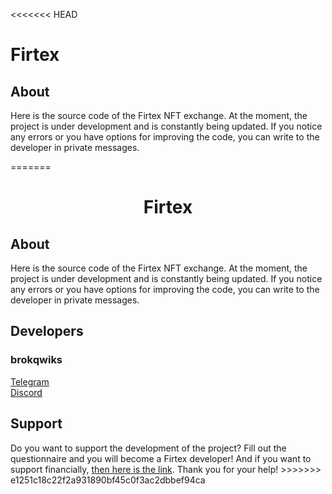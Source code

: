 <<<<<<< HEAD
<h1 aling="center">Firtex</h1>

<h2>About</h2>
<p>Here is the source code of the Firtex NFT exchange. At the moment, the project is under development and is constantly being updated. If you notice any errors or you have options for improving the code, you can write to the developer in private messages.</p>
=======
<h1 align="center">Firtex</h1>

<h2>About</h2>
Here is the source code of the Firtex NFT exchange. At the moment, the project is under development and is constantly being updated. If you notice any errors or you have options for improving the code, you can write to the developer in private messages.

<h2>Developers</h2>
<h3>brokqwiks</h3>
<a href="https://t.me/brokqwiks")">Telegram</a><br>
<a href="https://discordapp.com/users/790970015452102657/">Discord</a>

<h2>Support</h2>
Do you want to support the development of the project? Fill out the <a>questionnaire</a> and you will become a Firtex developer! And if you want to support financially, <a href="">then here is the link</a>.
Thank you for your help!
>>>>>>> e1251c18c22f2a931890bf45c0f3ac2dbbef94ca
